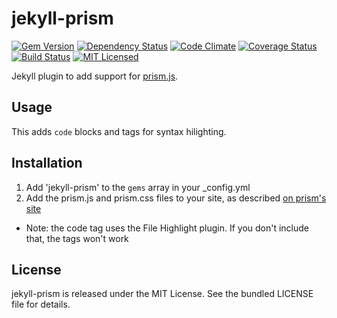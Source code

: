 jekyll-prism
=========

[![Gem Version](https://img.shields.io/gem/v/jekyll-prism.svg)](https://rubygems.org/gems/jekyll-prism)
[![Dependency Status](https://img.shields.io/gemnasium/akerl/jekyll-prism.svg)](https://gemnasium.com/akerl/jekyll-prism)
[![Code Climate](https://img.shields.io/codeclimate/github/akerl/jekyll-prism.svg)](https://codeclimate.com/github/akerl/jekyll-prism)
[![Coverage Status](https://img.shields.io/coveralls/akerl/jekyll-prism.svg)](https://coveralls.io/r/akerl/jekyll-prism)
[![Build Status](https://img.shields.io/travis/akerl/jekyll-prism.svg)](https://travis-ci.org/akerl/jekyll-prism)
[![MIT Licensed](https://img.shields.io/badge/license-MIT-green.svg)](https://tldrlegal.com/license/mit-license)

Jekyll plugin to add support for [prism.js](http://prismjs.com/).

## Usage

This adds `code` blocks and tags for syntax hilighting.

## Installation

1. Add 'jekyll-prism' to the `gems` array in your \_config.yml
2. Add the prism.js and prism.css files to your site, as described [on prism's site](http://prismjs.com/download.html)
  * Note: the code tag uses the File Highlight plugin. If you don't include that, the tags won't work

## License

jekyll-prism is released under the MIT License. See the bundled LICENSE file for details.

